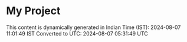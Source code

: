 # My Project

This content is dynamically generated in Indian Time (IST): 2024-08-07 11:01:49 IST
Converted to UTC: 2024-08-07 05:31:49 UTC
